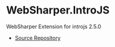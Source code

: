 # WebSharper.IntroJS

WebSharper Extension for introjs 2.5.0

* [Source Repository](https://github.com/intellifactory/websharper.introjs)

